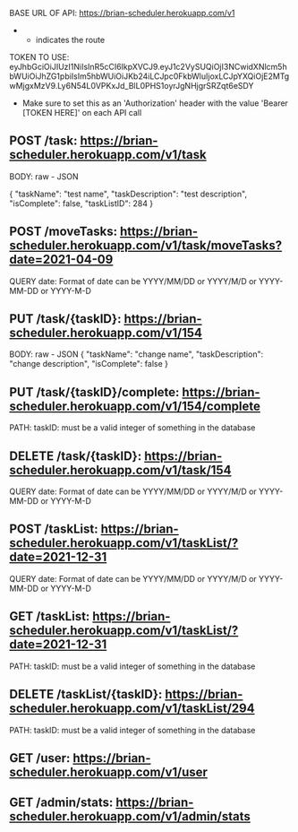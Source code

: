 BASE URL OF API:
https://brian-scheduler.herokuapp.com/v1

- * indicates the route

TOKEN TO USE:
eyJhbGciOiJIUzI1NiIsInR5cCI6IkpXVCJ9.eyJ1c2VySUQiOjI3NCwidXNlcm5hbWUiOiJhZG1pbiIsIm5hbWUiOiJKb24iLCJpc0FkbWluIjoxLCJpYXQiOjE2MTgwMjgxMzV9.Ly6N54L0VPKxJd_BlL0PHS1oyrJgNHjgrSRZqt6eSDY

- Make sure to set this as an 'Authorization' header with the value 'Bearer [TOKEN HERE]' on each API call


POST /task: https://brian-scheduler.herokuapp.com/v1/task
---------------------------------------------------------------------------------------------------
BODY: raw - JSON

{
	"taskName": "test name",
	"taskDescription": "test description",
	"isComplete": false,
	"taskListID":  284
}


POST /moveTasks: https://brian-scheduler.herokuapp.com/v1/task/moveTasks?date=2021-04-09
---------------------------------------------------------------------------------------------------
QUERY
date: Format of date can be YYYY/MM/DD or YYYY/M/D or YYYY-MM-DD or YYYY-M-D


PUT /task/{taskID}: https://brian-scheduler.herokuapp.com/v1/154
---------------------------------------------------------------------------------------------------
BODY: raw - JSON
{
  "taskName": "change name",
  "taskDescription": "change description",
  "isComplete": false
}


PUT /task/{taskID}/complete: https://brian-scheduler.herokuapp.com/v1/154/complete
---------------------------------------------------------------------------------------------------
PATH:
taskID: must be a valid integer of something in the database


DELETE /task/{taskID}: https://brian-scheduler.herokuapp.com/v1/task/154
---------------------------------------------------------------------------------------------------
QUERY
date: Format of date can be YYYY/MM/DD or YYYY/M/D or YYYY-MM-DD or YYYY-M-D

POST /taskList: https://brian-scheduler.herokuapp.com/v1/taskList/?date=2021-12-31
---------------------------------------------------------------------------------------------------
QUERY
date: Format of date can be YYYY/MM/DD or YYYY/M/D or YYYY-MM-DD or YYYY-M-D

GET /taskList: https://brian-scheduler.herokuapp.com/v1/taskList/?date=2021-12-31
---------------------------------------------------------------------------------------------------
PATH:
taskID: must be a valid integer of something in the database

DELETE /taskList/{taskID}: https://brian-scheduler.herokuapp.com/v1/taskList/294
---------------------------------------------------------------------------------------------------
PATH:
taskID: must be a valid integer of something in the database

GET /user: https://brian-scheduler.herokuapp.com/v1/user
---------------------------------------------------------------------------------------------------


GET /admin/stats: https://brian-scheduler.herokuapp.com/v1/admin/stats
---------------------------------------------------------------------------------------------------